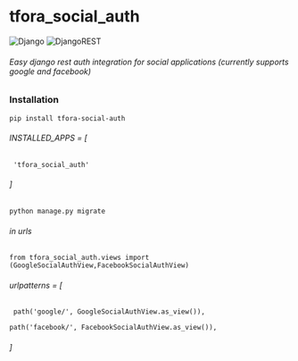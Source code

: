 # tfora_social_auth

![Django](https://img.shields.io/badge/django-%23092E20.svg?style=for-the-badge&logo=django&logoColor=white) ![DjangoREST](https://img.shields.io/badge/DJANGO-REST-ff1709?style=for-the-badge&logo=django&logoColor=white&color=ff1709&labelColor=gray)


###### Easy django rest auth integration for social applications (currently supports google and facebook)

### Installation

`pip install tfora-social-auth`

###### INSTALLED_APPS = [
`  'tfora_social_auth'
`
###### ]

`python manage.py migrate
`

###### in urls

`from tfora_social_auth.views import (GoogleSocialAuthView,FacebookSocialAuthView)
`
###### urlpatterns = [
`  path('google/', GoogleSocialAuthView.as_view()),
`

`path('facebook/', FacebookSocialAuthView.as_view()),
`
###### ]
